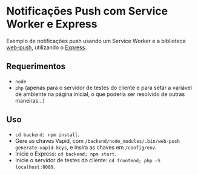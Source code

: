 # Notificações Push com Service Worker e Express
Exemplo de notificações push usando um Service Worker e a biblioteca [web-push](https://github.com/web-push-libs/web-push), utilizando o [Express](https://github.com/expressjs/express).
## Requerimentos
- `node`
- `php` (apenas para o servidor de testes do cliente e para setar a variável de ambiente na página inicial, o que poderia ser resolvido de outras maneiras...)
## Uso
- `cd backend; npm install`.
- Gere as chaves Vapid, com `/backend/node_modules/.bin/web-push generate-vapid-keys`, e insira as chaves em `/config/env`.
- Inicie o Express: `cd backend; npm start`.
- Inicie o servidor de testes do cliente: `cd frontend; php -S localhost:8080`.
